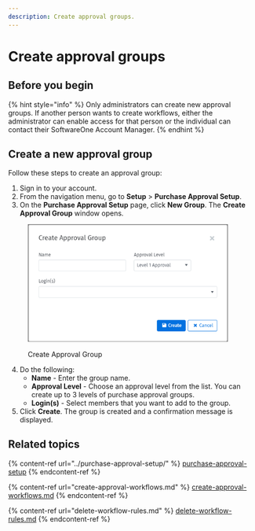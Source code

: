 ```yaml
---
description: Create approval groups.
---
```


# Create approval groups

## Before you begin

{% hint style="info" %}
Only administrators can create new approval groups. If another person wants to create workflows, either the administrator can enable access for that person or the individual can contact their SoftwareOne Account Manager.
{% endhint %}

## Create a new approval group

Follow these steps to create an approval group:

1. Sign in to your account.&#x20;
2. From the navigation menu, go to **Setup** > **Purchase Approval Setup**.
3. On the **Purchase Approval Setup** page, click **New Group**. The **Create Approval Group** window opens.

<figure><img src="../../.gitbook/assets/image (4).png" alt="" width="408"><figcaption><p>Create Approval Group</p></figcaption></figure>

4. Do the following:
   * **Name** - Enter the group name.
   * **Approval Level** - Choose an approval level from the list. You can create up to 3 levels of purchase approval groups.
   * **Login(s)** - Select members that you want to add to the group.&#x20;
5. Click **Create**. The group is created and a confirmation message is displayed.&#x20;

## Related topics

{% content-ref url="../purchase-approval-setup/" %}
[purchase-approval-setup](../purchase-approval-setup/)
{% endcontent-ref %}

{% content-ref url="create-approval-workflows.md" %}
[create-approval-workflows.md](create-approval-workflows.md)
{% endcontent-ref %}

{% content-ref url="delete-workflow-rules.md" %}
[delete-workflow-rules.md](delete-workflow-rules.md)
{% endcontent-ref %}

